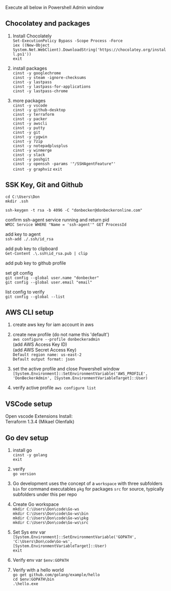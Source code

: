 Execute all below in Powershell Admin window

## Chocolatey and packages

1. Install Chocolately  
`Set-ExecutionPolicy Bypass -Scope Process -Force`  
`iex ((New-Object System.Net.WebClient).DownloadString('https://chocolatey.org/install.ps1'))`  
`exit`  

1. install packages    
`cinst -y googlechrome`  
`cinst -y steam -ignore-checksums`  
`cinst -y lastpass`  
`cinst -y lastpass-for-applications`  
`cinst -y lastpass-chrome`  

1. more packages  
`cinst -y vscode`  
`cinst -y github-desktop`  
`cinst -y terraform`  
`cinst -y packer`  
`cinst -y awscli`  
`cinst -y putty`  
`cinst -y git`  
`cinst -y cygwin`  
`cinst -y 7zip`  
`cinst -y notepadplusplus`  
`cinst -y winmerge`  
`cinst -y slack`  
`cinst -y poshgit`  
`cinst -y openssh -params '"/SSHAgentFeature"'`  
`cinst -y graphviz`
`exit`  

## SSK Key, Git and Github 
`cd C:\Users\Don`   
`mkdir .ssh`    

`ssh-keygen -t rsa -b 4096 -C "donbecker@donbeckeronline.com"`   

confirm ssh-agent service running and return pid  
`WMIC Service WHERE "Name = 'ssh-agent'" GET ProcessId`  

add key to agent  
`ssh-add ./.ssh/id_rsa`  

add pub key to clipboard  
`Get-Content .\.ssh\id_rsa.pub | clip`  

add pub key to github profile  

set git config   
`git config --global user.name "donbecker"`  
`git config --global user.email "email"`  

list config to verify   
`git config --global --list`  


## AWS CLI setup
1. create aws key for iam account in aws  

1. create new profile (do not name this 'default')  
`aws configure --profile donbeckeradmin`  
(add AWS Access Key ID)  
(add AWS Secret Access Key)  
`Default region name: us-east-2`  
`Default output format: json`  

1. set the active profile and close Powershell window
`[System.Environment]::SetEnvironmentVariable('AWS_PROFILE', 'DonBeckerAdmin', [System.EnvironmentVariableTarget]::User)`  

1. verify active profile
`aws configure list`  


## VSCode setup

Open vscode
Extensions
Install:   
Terraform 1.3.4 (Mikael Olenfalk)

## Go dev setup

1. install go  
`cinst -y golang`  
`exit`  

1. verify  
`go version`

1. Go development uses the concept of a `workspace` with three subfolders
`bin` for command executables
`pkg` for packages
`src` for source, typically subfolders under this per repo

1. Create Go workspace  
`mkdir C:\Users\Don\code\Go-ws`  
`mkdir C:\Users\Don\code\Go-ws\bin`  
`mkdir C:\Users\Don\code\Go-ws\pkg`  
`mkdir C:\Users\Don\code\Go-ws\src`  

1. Set Sys env var  
`[System.Environment]::SetEnvironmentVariable('GOPATH', 'C:\Users\Don\code\Go-ws', [System.EnvironmentVariableTarget]::User)`  
`exit`

1. Verify env var
`$env:GOPATH`

1. Verify with a hello world  
`go get github.com/golang/example/hello`  
`cd $env:GOPATH\bin`  
`.\hello.exe`  
